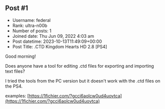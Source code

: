 ## Post #1
- Username: federal
- Rank: ultra-n00b
- Number of posts: 1
- Joined date: Thu Jun 09, 2022 4:03 am
- Post datetime: 2023-10-13T11:49:09+00:00
- Post Title: .CTD Kingdom Hearts HD 2.8 [PS4]

Good morning!

Does anyone have a tool for editing .ctd files for exporting and importing text files?

I tried the tools from the PC version but it doesn't work with the .ctd files on the PS4.

examples: [https://1fichier.com/?gcci6aolcw0ud4uovtca](https://1fichier.com/?gcci6aolcw0ud4uovtca)
